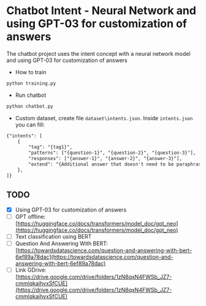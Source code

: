 # Chatbot Intent - Neural Network and using GPT-03 for customization of answers

The chatbot project uses the intent concept with a neural network model and using GPT-03 for customization of answers

- How to train

```py
python training.py
```

- Run chatbot

```py
python chatbot.py
```

- Custom dataset, create file ```dataset\intents.json```. Inside ```intents.json``` you can fill:
  
```txt
{"intents": [
    {
        "tag": "{tag1}",
        "patterns": ["{question-1}", "{question-2}", "{question-3}"],
        "responses": ["{answer-1}", "{answer-2}", "{answer-3}"],
        "extend": "{Additional answer that doesn't need to be paraphrased GPT-03}"
    },
]}
```

## TODO

- [x] Using GPT-03 for customization of answers
- [ ] GPT offline: [https://huggingface.co/docs/transformers/model_doc/gpt_neo](https://huggingface.co/docs/transformers/model_doc/gpt_neo)
- [ ] Text classification using BERT
- [ ] Question And Answering With BERT: [https://towardsdatascience.com/question-and-answering-with-bert-6ef89a78dac](https://towardsdatascience.com/question-and-answering-with-bert-6ef89a78dac)
- [ ] Link GDrive: [https://drive.google.com/drive/folders/1zN8qxN4FWSb_JZ7-cmmlqkaihvxSfCUE](https://drive.google.com/drive/folders/1zN8qxN4FWSb_JZ7-cmmlqkaihvxSfCUE)
